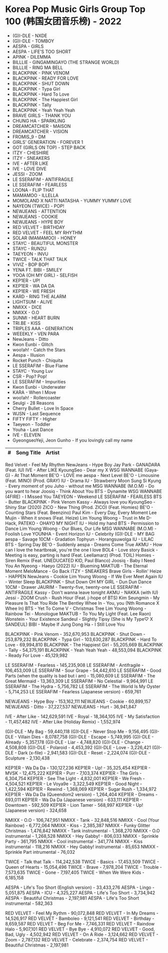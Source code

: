 # Korea Pop Music Girls Group Top 100 (韩国女团音乐榜) - 2022

- (G)I-DLE - NXDE
- (G)I-DLE - TOMBOY
- AESPA - GIRLS
- AESPA - LIFE'S TOO SHORT
- APINK - DILEMMA
- BILLLIE - GINGAMINGAYO (THE STRANGE WORLD)
- BILLLIE - RING MA BELL
- BLACKPINK - PINK VENOM
- BLACKPINK - READY FOR LOVE
- BLACKPINK - SHUT DOWN
- BLACKPINK - Typa Girl
- BLACKPINK - Hard To Love
- BLACKPINK - The Happiest Girl
- BLACKPINK - Tally
- BLACKPINK - Yeah Yeah Yeah
- BRAVE GIRLS - THANK YOU
- CHUNG HA - SPARKLING
- DREAMCATCHER - MAISON
- DREAMCATCHER - VISION
- FROMIS_9 - DM
- GIRLS' GENERATION - FOREVER 1
- GOT (GIRLS ON TOP) - STEP BACK
- ITZY - CHESHIRE
- ITZY - SNEAKERS
- IVE - AFTER LIKE
- IVE - LOVE DIVE
- JESSI - ZOOM
- LE SSERAFIM - ANTIFRAGILE
- LE SSERAFIM - FEARLESS
- LOONA - FLIP THAT
- MAMAMOO - ILLELLA
- MOMOLAND X NATTI NATASHA - YUMMY YUMMY LOVE
- NAYEON (TWICE) - POP!
- NEWJEANS - ATTENTION
- NEWJEANS - COOKIE
- NEWJEANS - HYPE BOY
- RED VELVET - BIRTHDAY
- RED VELVET - FEEL MY RHYTHM
- SOLAR (MAMAMOO) - HONEY
- STAYC - BEAUTIFUL MONSTER
- STAYC - RUN2U
- TAEYEON - INVU
- TWICE - TALK THAT TALK
- VIVIZ - BOP BOP!
- YENA FT. BIBI - SMILEY
- YOOA (OH MY GIRL) - SELFISH
- KEP1ER - UP!
- KEP1ER - WA DA DA
- KEP1ER - WE FRESH
- KARD - RING THE ALARM
- LIGHTSUM - ALIVE
- NMIXX - DICE
- NMIXX - O.O
- SUNMI - HEART BURN
- TRI.BE - KISS
- TRIPLES AAA - GENERATION
- WEEEKLY - VEN PARA
- NewJeans - Ditto
- Kwon Eunbi - Glitch
- woo!ah! - Catch the Stars
- Aespa - Illusion
- Rocket Punch - Chiquita
- LE SSERAFIM - Blue Flame
- STAYC - Young Luv
- CSR - Pop? Pop!
- LE SSERAFIM - Impurities
- Kwon Eunbi - Underwater
- KARA - When I Move
- woo!ah! - Rollercoaster
- Seulgi - 28 Reasons
- Cherry Bullet - Love In Space
- WJSN - Last Sequence
- FIFTY FIFTY - Higher
- Taeyeon - Toddler
- Youha - Last Dance
- IVE - ELEVEN
- GyeongseoYeji, Jeon Gunho - If you lovingly call my name







| **#** | **Song Title** | **Artist** |
| --- | --- | --- |
Red Velvet - Feel My Rhythm
NewJeans - Hype Boy
Jay Park - GANADARA (Feat. IU)
IVE - After LIKE
KyoungSeo - Dear my X
WSG WANNABE (Gaya-G) - At That Moment 
BE'O - LOVE me 
aespa - Next Level 
BE'O - Limousine (Feat. MINO) (Prod. GRAY) 
IU - Drama 
IU - Strawberry Moon 
Sung Si Kyung - Every moment of you 
Juho - without me 
MSG WANNABE (M.O.M) - Do you want to hear 
Joosiq - Think About You 
BTS - Dynamite 
WSG WANNABE (4FIRE) - I Missed You 
TAEYEON - Weekend 
LE SSERAFIM - FEARLESS 
BTS - Butter 
BLACKPINK - Pink Venom 
Kassy - Always love you 
KyoungSeo - Shiny Star (2020) 
ZICO - New Thing (Prod. ZICO) (Feat. Homies) 
BE'O - Counting Stars (Feat. Beenzino) 
Paul Kim - Every Day, Every Moment 
Lee Mujin - When it snows (Feat. Heize) 
Lim Young Woong - Trust in Me 
D-Hack, PATEKO - OHAYO MY NIGHT 
IU - Hold my hand 
BTS - Permission to Dance 
Lim Young Woong - Our Blues, Our Life 
MSG WANNABE (M.O.M) - Foolish Love 
YOUNHA - Event Horizon 
IU - Celebrity 
(G)I-DLE - MY BAG 
aespa - Savage 
10CM - Gradation 
Tophyun - Horangsuwolga 
IU - LILAC 
BTS - Spring Day 
BE'O - Suddenly 
aespa - Dreams Come True 
AKMU - How can I love the heartbreak, you're the one I love 
BOL4 - Love story 
Basick - Meeting is easy, parting is hard (Feat. Leellamarz) (Prod. TOIL) 
Homies - Siren Remix (Feat. UNEDUCATED KID, Paul Blanco) 
Joosiq - Baby I Need You 
An Nyeong - Haeyo (2022) 
IU - Blueming 
MAKTUB - The Eternal Moment 
MeloMance - Go Back 
ITZY - SNEAKERS 
Brave Girls - Rollin' 
Heize - HAPPEN 
NewJeans - Cookie 
Lim Young Woong - If We Ever Meet Again 
IU - Winter Sleep 
BLACKPINK - Shut Down 
OH MY GIRL - Dun Dun Dance 
10CM - Drawer 
JAURIM - Twenty-five, twenty-one 
LE SSERAFIM - ANTIFRAGILE 
Kassy - Don't wanna leave tonight 
AKMU - NAKKA (with IU) 
Jessi - ZOOM 
Crush - Rush Hour (Feat. j-hope of BTS) 
Kim Seungmin - My Pleasure Is That You Ride The Bentley 
Whee In - You, you (Nth Romance X Whee In) 
BTS - Yet To Come 
V - Christmas Tree 
Lim Young Woong - Rainbow 
Tei - Monologue 
MAKTUB - To You My Light (Feat. Lee Raon) 
Wonstein - Your Existence 
Sandeul - Slightly Tipsy (She is My Type♡ X SANDEUL) 
BIBI - Maybe If 
Jung Dong Ha - I Still Love You 




BLACKPINK - Pink Venom - 352,670,953
BLACKPINK - Shut Down - 253,879,232
BLACKPINK - Typa Girl - 103,630,287
BLACKPINK - Hard To Love - 69,994,810
BLACKPINK - The Happiest Girl - 55,205,669
BLACKPINK - Tally - 54,375,191
BLACKPINK - Yeah Yeah Yeah - 48,553,094
BLACKPINK - Ready For Love - 45,129,982




LE SSERAFIM - Fearless - 145,235,908
LE SSERAFIM - Antifragile - 106,453,009
LE SSERAFIM - Sour Grape - 54,442,610
LE SSERAFIM - Good Parts (when the quality is bad but i am) - 15,080,609
LE SSERAFIM - The Great Mermaid - 13,363,309
LE SSERAFIM - No Celestial - 9,964,991
LE SSERAFIM - The Hydra - 5,756,782
LE SSERAFIM - The World Is My Oyster - 5,714,253
LE SSERAFIM - Fearless (Japanese version) - 659,761




NEWJEANS - Hype Boy - 153,162,111
NEWJEANS - Cookie - 60,899,157
NEWJEANS - Ditto - 37,227,537
NEWJEANS - Hurt - 36,941,847





IVE - After Like - 142,629,591
IVE - Royal - 18,364,105
IVE - My Satisfaction - 11,457,482
IVE - After Like (Holiday Remix) - 1,552,974






(G)I-DLE - My Bag - 59,440,118
(G)I-DLE - Never Stop Me - 9,156,495
(G)I-DLE - Villain Dies - 8,0787,758
(G)I-DLE - Escape - 5,749,995
(G)I-DLE - Already - 5,357,178
(G)I-DLE - Liar - 4,748,820
(G)I-DLE - Change - 4,508,808
(G)I-DLE - Polaroid - 4,453,392
(G)I-DLE - Love - 3,226,421
(G)I-DLE - Dark (x-file) - 2,941,583
(G)I-DLE - Reset - 2,224,074
(G)I-DLE - Sculpture - 2,130,438






KEP1ER - Wa Da Da - 130,127,236
KEP1ER - Up! - 35,325,454
KEP1ER - MVSK - 12,475,222
KEP1ER - Purr - 7,103,374
KEP1ER - The Girls - 6,304,754
KEP1ER - See The Light - 4,832,001
KEP1ER - We Fresh - 4,504,521
KEP1ER - Le Voya9e - 3,322,549
KEP1ER - Good Night - 1,422,594
KEP1ER - Rewind - 1,368,069
KEP1ER - Sugar Rush - 1,334,972
KEP1ER - Wa Da Da (Queendom2 version) - 1,264,404
KEP1ER - Dreams - 693,011
KEP1ER - Wa Da Da (Japanese version) - 633,111
KEP1ER - Downtown - 592,509
KEP1ER - Lion Tamer - 568,997
KEP1ER - Up! (Japanese version) - 324,658




NMIXX - O.O - 106,747,951
NMIXX - Tank - 32,848,516
NMIXX - Cool (Your Rainbow) - 6,772,064
NMIXX - Kiss - 2,385,387
NMIXX - Funky Glitter Christmas - 1,476,842
NMIXX - Tank instrumental - 1,368,270
NMIXX - O.O instrumental - 1,268,528
NMIXX - Hey Gabby! - 806,033
NMIXX - Sprinkle Party - 361,795
NMIXX - Cool instrumental - 341,774
NMIXX - Kiss instrumental - 118,216
NMIXX - Hey Gabby! instrumental - 85,653
NMIXX - Sprinkle Part intrumental - 76,032




TWICE - Talk that Talk - 114,242,538
TWICE - Basics - 17,453,509
TWICE - Queen of Hearts - 15,054,496
TWICE - Brave - 7,978,204
TWICE - Trouble - 7,573,635
TWICE - Gone - 7,197,405
TWICE - When We Were Kids - 6,185,158






AESPA - Life's Too Short (English version) - 33,433,276
AESPA - Lingo - 5,051,875
AESPA - ICU - 4,325,227
AESPA - Life's Too Short - 3,734,942
AESPA - Beautiful Christmas - 2,197,981
AESPA - Life's Too Short instrumental - 582,363





RED VELVET - Feel My Rythm - 90,072,848
RED VELVET - In My Dreams - 14,526,917
RED VELVET - Bamboleo - 9,121,541
RED VELVET - Birthday - 8,659,587
RED VELVET - Beg For Me - 7,746,331
RED VELVET - Raindow Halo - 5,907,101
RED VELVET - Bye Bye - 4,910,072
RED VELVET - Good, Bad, Ugly - 4,502,942
RED VELVET - On A Ride - 3,124,662
RED VELVET - Zoom - 2,787,132
RED VELVET - Celebrate - 2,374,754
RED VELVET - Beautiful Christmas - 2,197,981
